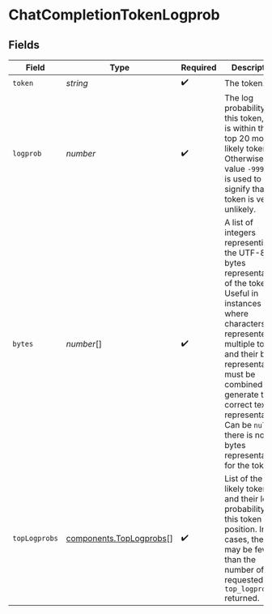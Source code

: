 # ChatCompletionTokenLogprob


## Fields

| Field                                                                                                                                                                                                                                                                                                              | Type                                                                                                                                                                                                                                                                                                               | Required                                                                                                                                                                                                                                                                                                           | Description                                                                                                                                                                                                                                                                                                        |
| ------------------------------------------------------------------------------------------------------------------------------------------------------------------------------------------------------------------------------------------------------------------------------------------------------------------ | ------------------------------------------------------------------------------------------------------------------------------------------------------------------------------------------------------------------------------------------------------------------------------------------------------------------ | ------------------------------------------------------------------------------------------------------------------------------------------------------------------------------------------------------------------------------------------------------------------------------------------------------------------ | ------------------------------------------------------------------------------------------------------------------------------------------------------------------------------------------------------------------------------------------------------------------------------------------------------------------ |
| `token`                                                                                                                                                                                                                                                                                                            | *string*                                                                                                                                                                                                                                                                                                           | :heavy_check_mark:                                                                                                                                                                                                                                                                                                 | The token.                                                                                                                                                                                                                                                                                                         |
| `logprob`                                                                                                                                                                                                                                                                                                          | *number*                                                                                                                                                                                                                                                                                                           | :heavy_check_mark:                                                                                                                                                                                                                                                                                                 | The log probability of this token, if it is within the top 20 most likely tokens. Otherwise, the value `-9999.0` is used to signify that the token is very unlikely.                                                                                                                                               |
| `bytes`                                                                                                                                                                                                                                                                                                            | *number*[]                                                                                                                                                                                                                                                                                                         | :heavy_check_mark:                                                                                                                                                                                                                                                                                                 | A list of integers representing the UTF-8 bytes representation of the token. Useful in instances where characters are represented by multiple tokens and their byte representations must be combined to generate the correct text representation. Can be `null` if there is no bytes representation for the token. |
| `topLogprobs`                                                                                                                                                                                                                                                                                                      | [components.TopLogprobs](../../models/components/toplogprobs.md)[]                                                                                                                                                                                                                                                 | :heavy_check_mark:                                                                                                                                                                                                                                                                                                 | List of the most likely tokens and their log probability, at this token position. In rare cases, there may be fewer than the number of requested `top_logprobs` returned.                                                                                                                                          |